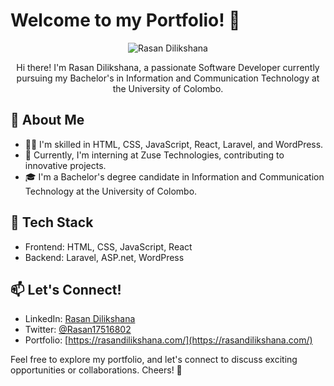 # Welcome to my Portfolio! 👋

<p align="center">
  <img src="https://rasandilikshana.com/assets/img/hero/img-mobile.png" alt="Rasan Dilikshana" />
</p>

<p align="center">
  Hi there! I'm Rasan Dilikshana, a passionate Software Developer currently pursuing my Bachelor's in Information and Communication Technology at the University of Colombo.
</p>

## 🚀 About Me

- 👨‍💻 I'm skilled in HTML, CSS, JavaScript, React, Laravel, and WordPress.
- 🌱 Currently, I'm interning at Zuse Technologies, contributing to innovative projects.
- 🎓 I'm a Bachelor's degree candidate in Information and Communication Technology at the University of Colombo.

## 🔧 Tech Stack

- Frontend: HTML, CSS, JavaScript, React
- Backend: Laravel, ASP.net, WordPress

## 📫 Let's Connect!

- LinkedIn: [Rasan Dilikshana](https://www.linkedin.com/in/rasandilikshana/)
- Twitter: [@Rasan17516802](https://twitter.com/Rasan17516802)
- Portfolio: [https://rasandilikshana.com/](https://rasandilikshana.com/)

Feel free to explore my portfolio, and let's connect to discuss exciting opportunities or collaborations. Cheers! 🚀
